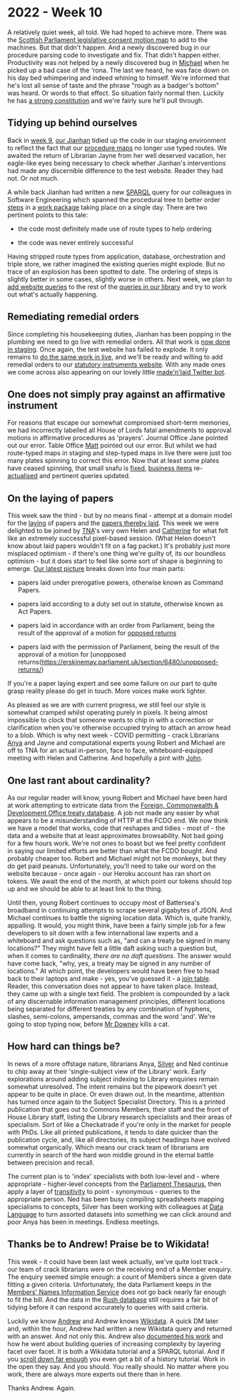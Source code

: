 # 2022 - Week 10

A relatively quiet week, all told. We had hoped to achieve more. There was the [Scottish Parliament legislative consent motion map](https://ukparliament.github.io/ontologies/procedure/maps/legislation/primary/public-bills/components/devolved-legislature-consent/scottish-parliament/scottish-parliament-consent.pdf) to add to the machines. But that didn't happen. And a newly discovered bug in our procedure parsing code to investigate and fix. That didn't happen either. Productivity was not helped by a newly discovered bug in [Michael](https://twitter.com/fantasticlife) when he picked up a bad case of the 'rona. The last we heard, he was face down on his day bed whimpering and indeed whining to himself. We're informed that he's lost all sense of taste and the phrase "rough as a badger's bottom" was heard. Or words to that effect. So situation fairly normal then. Luckily he has [a strong constitution](https://twitter.com/fantasticlife/status/1505108892002496514) and we're fairly sure he'll pull through.

## Tidying up behind ourselves

Back in [week 9](https://ukparliament.github.io/ontologies/meta/weeknotes/2022/09/#tidying-up-behind-ourselves), [our Jianhan](https://twitter.com/jianhanzhu) tidied up the code in our staging environment to reflect the fact that our [procedure maps](https://ukparliament.github.io/ontologies/procedure/maps/) no longer use typed routes. We awaited the return of Librarian Jayne from her well deserved vacation, her eagle-like eyes being necessary to check whether Jianhan's interventions had made any discernible difference to the test website. Reader they had not. Or not much.

A while back Jianhan had written a new [SPARQL](https://en.wikipedia.org/wiki/SPARQL) query for our colleagues in Software Engineering which spanned the procedural tree to better order [steps](https://ukparliament.github.io/ontologies/procedure/procedure-ontology.html#d4e175) in a [work package](https://ukparliament.github.io/ontologies/procedure/procedure-ontology.html#d4e222) taking place on a single day. There are two pertinent points to this tale:

* the code most definitely made use of route types to help ordering

* the code was never entirely successful

Having stripped route types from application, database, orchestration and triple store, we rather imagined the existing queries might explode. But no trace of an explosion has been spotted to date. The ordering of steps is slightly better in some cases, slightly worse in others. Next week, we plan to [add website queries](https://trello.com/c/5WVH6SW9/277-check-removing-route-types-doesnt-break-website) to the rest of the [queries in our library](https://ukparliament.github.io/ontologies/procedure/meta/queries/) and try to work out what's actually happening.

## Remediating remedial orders

Since completing his housekeeping duties, Jianhan has been popping in the plumbing we need to go live with remedial orders. All that work is [now done in staging](https://trello.com/c/9vb3lhMw/68-allow-for-proposed-remedial-orders-staging). Once again, the test website has failed to explode. It only remains to [do the same work in live](https://trello.com/c/XQSGxTfP/79-allow-for-proposed-remedial-orders-live), and we'll be ready and willing to add remedial orders to our [statutory instruments website](https://statutoryinstruments.parliament.uk/). With any made ones we come across also appearing on our lovely little [made'n'laid Twitter bot](https://twitter.com/madenlaid).

## One does not simply pray against an affirmative instrument

For reasons that escape our somewhat compromised short-term memories, we had incorrectly labelled all House of Lords fatal amendments to approval motions in affirmative procedures as 'prayers'. Journal Office Jane pointed out our error. Table Office [Matt](https://twitter.com/MattKorris) pointed out our error. But whilst we had route-typed maps in staging and step-typed maps in live there were just too many plates spinning to correct this error. Now that at least some plates have ceased spinning, that small snafu is [fixed](https://trello.com/c/OGq39G2e/172-relabel-fatal-motion-in-the-affirmative-procedures-to-remove-prayer), [business items](https://ukparliament.github.io/ontologies/procedure/procedure-ontology.html#d4e211) re-[actualised](https://ukparliament.github.io/ontologies/procedure/procedure-ontology.html#d4e334) and pertinent queries updated.

## On the laying of papers

This week saw the third - but by no means final - attempt at a domain model for the [laying](https://ukparliament.github.io/ontologies/laying/laying-ontology.html#d4e106) of papers and the [papers thereby laid](https://ukparliament.github.io/ontologies/laying/laying-ontology.html#d4e165). This week we were delighted to be joined by [TNA](https://www.nationalarchives.gov.uk/)'s very own Helen and [Catherine](https://twitter.com/CathTabone) for what felt like an extremely successful pixel-based session. (What Helen doesn't know about laid papers wouldn't fit on a fag packet.) It's probably just more misplaced optimism - if there's one thing we're guilty of, its our boundless optimism - but it does start to feel like some sort of shape is beginning to emerge. [Our latest picture](https://raw.githubusercontent.com/ukparliament/ontologies/master/laying/paper-types/session-3/paper-types.svg) breaks down into four main parts:

* papers laid under prerogative powers, otherwise known as Command Papers.

* papers laid according to a duty set out in statute, otherwise known as Act Papers.

* papers laid in accordance with an order from Parliament, being the result of the approval of a motion for [opposed returns](https://erskinemay.parliament.uk/section/6479/opposed-returns/)

* papers laid with the permission of Parliament, being the result of the approval of a motion for [unopposed returns(https://erskinemay.parliament.uk/section/6480/unopposed-returns/)

If you're a paper laying expert and see some failure on our part to quite grasp reality please do get in touch. More voices make work lighter.

As pleased as we are with current progress, we still feel our style is somewhat cramped whilst operating purely in pixels. It being almost impossible to clock that someone wants to chip in with a correction or clarification when you're otherwise occupied trying to attach an arrow head to a blob. Which is why next week - COVID permitting - crack Librarians [Anya](https://twitter.com/bitten_) and Jayne and computational experts young Robert and Michael are off to TNA for an actual in-person, face to face, whiteboard-equipped meeting with Helen and Catherine. And hopefully a pint with [John](https://twitter.com/johnlsheridan).

## One last rant about cardinality?

As our regular reader will know, young Robert and Michael have been hard at work attempting to extricate data from the [Foreign, Commonwealth & Development Office treaty database](https://treaties.fcdo.gov.uk/responsive/app/consolidatedSearch/). A job not made any easier by what appears to be a misunderstanding of HTTP at the FCDO end. We now think we have a model that works, code that reshapes and tidies - most of - the data and a website that at least approximates browsability. Not bad going for a few hours work. We're not ones to boast but we feel pretty confident in saying our limited efforts are better than what the FCDO bought. And probably cheaper too. Robert and Michael might not be monkeys, but they do get paid peanuts. Unfortunately, you'll need to take our word on the website because - once again - our Heroku account has ran short on tokens. We await the end of the month, at which point our tokens should top up and we should be able to at least link to the thing.

Until then, young Robert continues to occupy most of Battersea's broadband in continuing attempts to scrape several gigabytes of JSON. And Michael continues to battle the signing location data. Which is, quite frankly, appalling. It would, you might think, have been a fairly simple job for a few developers to sit down with a few international law experts and a whiteboard and ask questions such as, "and can a treaty be signed in many locations?" They might have felt a little daft asking such a question but, when it comes to cardinality, *there are no daft questions*. The answer would have come back, "why, yes, a treaty may be signed in any number of locations." At which point, the developers would have been free to head back to their laptops and make - yes, you've guessed it - a [join table](https://en.wikipedia.org/wiki/Associative_entity). Reader, this conversation does not appear to have taken place. Instead, they came up with a single text field. The problem is compounded by a lack of any discernable information management principles, different locations being separated for different treaties by any combination of hyphens, slashes, semi-colons, ampersands, commas and the word 'and'. We're going to stop typing now, before [Mr Downey](https://twitter.com/psd) kills a cat.

## How hard can things be?

In news of a more offstage nature, librarians Anya, [Silver](https://twitter.com/silveroliver) and Ned continue to chip away at their 'single-subject view of the Library' work. Early explorations around adding subject indexing to Library enquiries remain somewhat unresolved. The intent remains but the pipework doesn't yet appear to be quite in place. Or even drawn out. In the meantime, attention has turned once again to the Subject Specialist Directory. This is a printed publication that goes out to Commons Members, their staff and the front of House Library staff, listing the Library research specialists and their areas of specialism. Sort of like a Checkatrade if you're only in the market for people with PhDs. Like all printed publications, it tends to date quicker than the publication cycle, and, like all directories, its subject headings have evolved somewhat organically. Which means our crack team of librarians are currently in search of the hard won middle ground in the eternal battle between precision and recall.

The current plan is to 'index' specialists with both low-level and - where appropriate - higher-level concepts from the [Parliament Thesaurus](https://explore.data.parliament.uk/?endpoint=terms), then apply a layer of [transitivity](https://en.wikipedia.org/wiki/Transitive_relation) to point - synonymous - queries to the appropriate person. Ned has been busy compiling spreadsheets mapping specialisms to concepts, Silver has been working with colleagues at [Data Language](https://datalanguage.com/) to turn assorted datasets into something we can click around and poor Anya has been in meetings. Endless meetings.

## Thanks be to Andrew! Praise be to Wikidata!

This week - it could have been last week actually, we've quite lost track - our team of crack librarians were on the receiving end of a Member enquiry. The enquiry seemed simple enough: a count of Members since a given date fitting a given criteria. Unfortunately, the data Parliament keeps in the [Members' Names Information Service](http://data.parliament.uk/membersdataplatform/) does not go back nearly far enough to fit the bill. And the data in the [Rush database](https://membersafter1832.historyofparliamentonline.org/) still requires a fair bit of tidying before it can respond accurately to queries with said criteria.

Luckily we know [Andrew](https://twitter.com/generalising) and Andrew knows [Wikidata](https://en.wikipedia.org/wiki/Wikidata). A quick DM later and, within the hour, Andrew had written a new Wikidata query and returned with an answer. And not only this. Andrew also [documented his work](https://twitter.com/generalising/status/1503477948057333767) and how he went about building queries of increasing complexity by layering facet over facet. It is both a Wikidata tutorial and a SPARQL tutorial. And if you [scroll down far enough](https://www.wikidata.org/wiki/Wikidata:WikiProject_British_Politicians/Building_Queries#6._Going_back_before_1832...) you even get a bit of a history tutorial. Work in the open they say. And you should. You really should. No matter where you work, there are always more experts out there than in here.

Thanks Andrew. Again.